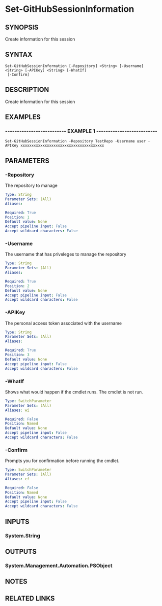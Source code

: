 # Set-GitHubSessionInformation

## SYNOPSIS
Create information for this session

## SYNTAX

```
Set-GitHubSessionInformation [-Repository] <String> [-Username] <String> [-APIKey] <String> [-WhatIf]
 [-Confirm]
```

## DESCRIPTION
Create information for this session

## EXAMPLES

### -------------------------- EXAMPLE 1 --------------------------
```
Set-GitHubSessionInformation -Repository TestRepo -Username user -APIKey xxxxxxxxxxxxxxxxxxxxxxxxxxxxxxxxxxxxxx
```

## PARAMETERS

### -Repository
The repository to manage

```yaml
Type: String
Parameter Sets: (All)
Aliases: 

Required: True
Position: 1
Default value: None
Accept pipeline input: False
Accept wildcard characters: False
```

### -Username
The username that has priveleges to manage the repository

```yaml
Type: String
Parameter Sets: (All)
Aliases: 

Required: True
Position: 2
Default value: None
Accept pipeline input: False
Accept wildcard characters: False
```

### -APIKey
The personal access token associated with the username

```yaml
Type: String
Parameter Sets: (All)
Aliases: 

Required: True
Position: 3
Default value: None
Accept pipeline input: False
Accept wildcard characters: False
```

### -WhatIf
Shows what would happen if the cmdlet runs.
The cmdlet is not run.

```yaml
Type: SwitchParameter
Parameter Sets: (All)
Aliases: wi

Required: False
Position: Named
Default value: None
Accept pipeline input: False
Accept wildcard characters: False
```

### -Confirm
Prompts you for confirmation before running the cmdlet.

```yaml
Type: SwitchParameter
Parameter Sets: (All)
Aliases: cf

Required: False
Position: Named
Default value: None
Accept pipeline input: False
Accept wildcard characters: False
```

## INPUTS

### System.String

## OUTPUTS

### System.Management.Automation.PSObject

## NOTES

## RELATED LINKS

